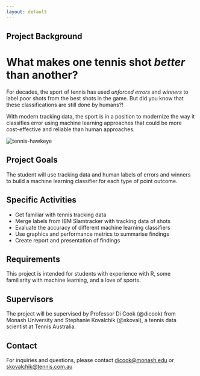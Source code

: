 ```yaml
---
layout: default
---
```


## Project Background

# What makes one tennis shot _better_ than another?

For decades, the sport of tennis has used _unforced errors_ and _winners_ to label poor shots from the best shots in the game. But did you know that these classifications are still done by humans?! 

With modern tracking data, the sport is in a position to modernize the way it classifies error using machine learning approaches that could be more cost-effective and reliable than human approaches.

![tennis-hawkeye](http://www.feeltennis.net/wp-content/uploads/2012/08/tennis-ball-trajectory1.jpg)

## Project Goals

The student will use tracking data and human labels of errors and winners to build a machine learning classifier for each type of point outcome. 

## Specific Activities

- Get familiar with tennis tracking data
- Merge labels from IBM Slamtracker with tracking data of shots
- Evaluate the accuracy of different machine learning classifiers
- Use graphics and performance metrics to summarise findings
- Create report and presentation of findings

## Requirements

This project is intended for students with experience with R, some familiarity with machine learning, and a love of sports.

## Supervisors

The project will be supervised by Professor Di Cook (@dicook) from Monash University and Stephanie Kovalchik (@skoval), a tennis data scientist at Tennis Australia.

## Contact

For inquiries and questions, please contact dicook@monash.edu or skovalchik@tennis.com.au

